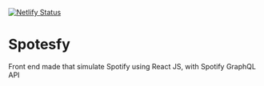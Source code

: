 [![Netlify Status](https://api.netlify.com/api/v1/badges/0f0d863a-8511-4d85-83dd-752442030229/deploy-status)](https://app.netlify.com/sites/spotesfy/deploys)

# Spotesfy

Front end made that simulate Spotify using React JS, with Spotify GraphQL API
